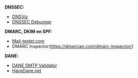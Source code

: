 **DNSSEC:**
* [DNSViz](http://dnsviz.net/)
* [DNSSEC Debugger](https://dnssec-debugger.verisignlabs.com/)

**DMARC, DKIM en SPF:**
* [Mail-tester.com](https://www.mail-tester.com/)
* DMARC Inspector(https://dmarcian.com/dmarc-inspector/)

**DANE:**
* [DANE SMTP Validator](https://dane.sys4.de/)
* [HaveDane.net](https://havedane.net/)

